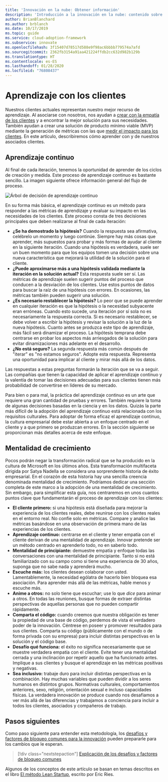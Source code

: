 ```yaml
---
title: 'Innovación en la nube: Obtener información'
description: 'Introducción a la innovación en la nube: contenido sobre aprendizaje'
author: BrianBlanchard
ms.author: brblanch
ms.date: 10/17/2019
ms.topic: guide
ms.service: cloud-adoption-framework
ms.subservice: innovate
ms.openlocfilehash: 3f15407d78517d588e9f98ac6bbbb779574a7afd
ms.sourcegitcommit: 2362fb3154a91aa421224ffdb2cc632d982b129b
ms.translationtype: HT
ms.contentlocale: es-ES
ms.lasthandoff: 01/28/2020
ms.locfileid: "76808437"
---
```

# <a name="learn-with-customers"></a>Aprendizaje con los clientes

Nuestros clientes actuales representan nuestro mejor recurso de aprendizaje. Al asociarse con nosotros, nos ayudan a [crear con la empatía de los clientes](./build.md) y a encontrar la mejor solución para sus necesidades. También ayudan a crear una solución de producto mínimo viable (MVP) mediante la generación de métricas con las que [medir el impacto para los clientes](./measure.md). En este artículo, describiremos cómo aprender con y de nuestros asociados clientes.

## <a name="continuous-learning"></a>Aprendizaje continuo

Al final de cada iteración, tenemos la oportunidad de aprender de los ciclos de creación y medida. Este proceso de aprendizaje continuo es bastante sencillo. La imagen siguiente ofrece información general del flujo de proceso.

![Árbol de decisión de aprendizaje continuo](../../_images/innovate/continuous-learning.png)

En su forma más básica, el aprendizaje continuo es un método para responder a las métricas de aprendizaje y evaluar su impacto en las necesidades de los clientes. Este proceso consta de tres decisiones principales que deben realizarse al final de cada iteración:

- **¿Se ha demostrado la hipótesis?** Cuando la respuesta sea afirmativa, celébrelo un momento y luego continúe. Siempre hay más cosas que aprender, más supuestos para probar y más formas de ayudar al cliente en la siguiente iteración. Cuando una hipótesis es verdadera, suele ser un buen momento para que los equipos tomen una decisión sobre una nueva característica que mejorará la utilidad de la solución para el cliente.
- **¿Puede aproximarse más a una hipótesis validada mediante la iteración en la solución actual?** Esta respuesta suele ser sí. Las métricas de aprendizaje suelen sugerir puntos del proceso que conducen a la desviación de los clientes. Use estos puntos de datos para buscar la raíz de una hipótesis con errores. En ocasiones, las métricas también pueden sugerir una solución.
- **¿Es necesario restablecer la hipótesis?** Lo peor que se puede aprender en cualquier iteración es que la hipótesis o la necesidad subyacente eran erróneas. Cuando esto sucede, una iteración por sí sola no es necesariamente la respuesta correcta. Si es necesario restablecer, se debe volver a escribir la hipótesis y revisar la solución a la luz de la nueva hipótesis. Cuanto antes se produzca este tipo de aprendizaje, más fácil será dinamizar el proceso. La hipótesis temprana debe centrarse en probar los aspectos más arriesgados de la solución para evitar dinamizaciones más adelante en el desarrollo.
- **¿No está seguro?** La segunda respuesta más común después de "iterar" es "no estamos seguros". Adopte esta respuesta. Representa una oportunidad para implicar al cliente y mirar más allá de los datos.

Las respuestas a estas preguntas formarán la iteración que se va a seguir. Las compañías que tienen la capacidad de aplicar el aprendizaje continuo y la valentía de tomar las decisiones adecuadas para sus clientes tienen más probabilidad de convertirse en líderes de su mercado.

Para bien o para mal, la práctica del aprendizaje continuo es un arte que requiere una gran cantidad de pruebas y errores. También requiere la toma de algunas decisiones basadas en la ciencia y en los datos. Quizás la parte más difícil de la adopción del aprendizaje continuo está relacionada con los requisitos culturales. Para adoptar de forma eficaz el aprendizaje continuo, la cultura empresarial debe estar abierta a un enfoque centrado en el cliente y a que primero se produzcan errores. En la sección siguiente se proporcionan más detalles acerca de este enfoque.

## <a name="growth-mindset"></a>Mentalidad de crecimiento

Pocos podrán negar la transformación radical que se ha producido en la cultura de Microsoft en los últimos años. Esta transformación multifaceta dirigida por Satya Nadella se considera una sorprendente historia de éxito empresarial. En el corazón de esta historia hay una sencilla creencia denominada mentalidad de crecimiento. Podríamos dedicar una sección completa de este marco a la adopción de una mentalidad de crecimiento. Sin embargo, para simplificar esta guía, nos centraremos en unos cuantos puntos clave que fundamentarán el proceso de aprendizaje con los clientes:

- **El cliente primero:** si una hipótesis está diseñada para mejorar la experiencia de los clientes reales, debe reunirse con los clientes reales en el entorno real. No confíe solo en métricas. Compare y analice las métricas basándose en una observación de primera mano de las experiencias de los clientes.
- **Aprendizaje continuo:** centrarse en el cliente y tener empatía con el cliente derivan de una mentalidad de aprendizaje. Innovar pretende ser un método centrado en aprenderlo todo, no en saberlo todo.
- **Mentalidad de principiante:** demuestre empatía y enfoque todas las conversaciones con una mentalidad de principiante. Tanto si no está familiarizado con su campo como si tiene una experiencia de 30 años, suponga que no sabe nada y aprenderá mucho.
- **Escuche más:** los clientes desean colaborar con usted. Lamentablemente, la necesidad ególatra de hacerlo bien bloquea esa asociación. Para aprender más allá de las métricas, hable menos y escuche más.
- **Anime a otros:** no solo tiene que escuchar; use lo que *dice* para animar a otros. En todas las reuniones, busque formas de extraer distintas perspectivas de aquellas personas que no pueden compartir rápidamente.
- **Comparta el código:** cuando creemos que nuestra obligación es tener la propiedad de una base de código, perdemos de vista el verdadero poder de la innovación. Céntrese en poseer y promover resultados para sus clientes. Comparta su código (públicamente con el mundo o de forma privada con su empresa) para incluir distintas perspectivas en la solución y el código base.
- **Desafío qué funciona:** el éxito no significa necesariamente que se muestre verdadera empatía con el cliente. Evite tener una mentalidad cerrada y una inclinación por repetir aquello que ha funcionado antes. Implique a sus clientes y busque el aprendizaje en las métricas positivas y negativas.
- **Sea inclusivo:** trabaje duro para incluir distintas perspectivas en la combinación. Hay muchas variables que pueden dividir a los seres humanos en distintos grupos. Normativas culturales, comportamientos anteriores, sexo, religión, orientación sexual e incluso capacidades físicas. La verdadera innovación se produce cuando nos desafiamos a ver más allá de las diferencias y trabajamos a conciencia para incluir a todos los clientes, asociados y compañeros de trabajo.

## <a name="next-steps"></a>Pasos siguientes

Como paso siguiente para entender esta metodología, los [desafíos y factores de bloqueo comunes para la innovación](./challenges.md) pueden prepararle para los cambios que le esperan.

> [!div class="nextstepaction"]
> [Explicación de los desafíos y factores de bloqueo comunes](./challenges.md)

Algunos de los conceptos de este artículo se basan en temas descritos en el libro [El método Lean Startup](http://theleanstartup.com/book), escrito por Eric Ries.
